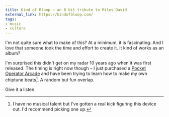```yaml
---
title: Kind of Bloop – an 8 bit tribute to Miles David
external_link: https://kindofbloop.com/
tags:
- music
- culture
---
```

I'm not quite sure what to make of this? At a minimum, it is fascinating. And I love that someone took the time and effort to create it. It kind of works as an album?

I'm surprised this didn't get on my radar 10 years ago when it was first released. The timing is right now though – I just purchased a [Pocket Operator Arcade][po] and have been trying to learn how to make my own chiptune beats[^1]. A random but fun overlap.

Give it a listen.

[po]: https://www.amazon.com/Teenage-Engineering-TE010AS020A-PO-20-Arcade/dp/B01BKO0HKW

[^1]: I have no musical talent but I've gotten a real kick figuring this device out. I'd recommend picking one up.
